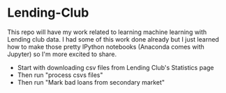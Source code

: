 # Lending-Club
This repo will have my work related to learning machine learning with Lending club data. I had some of this work done already but I just learned how to make those pretty IPython notebooks (Anaconda comes with Jupyter) so I'm more excited to share. 

* Start with downloading csv files from Lending Club's Statistics page
* Then run "process csvs files" 
* Then run "Mark bad loans from secondary market"
